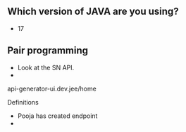 ## Which version of JAVA are you using?

- 17

## Pair programming

- Look at the SN API.
-

api-generator-ui.dev.jee/home

Definitions

- Pooja has created endpoint
-
